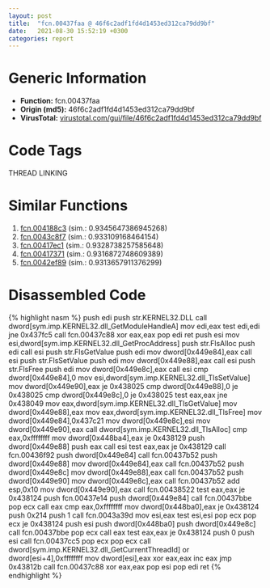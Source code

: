 ```yaml
---
layout: post
title:  "fcn.00437faa @ 46f6c2adf1fd4d1453ed312ca79dd9bf"
date:   2021-08-30 15:52:19 +0300
categories: report
---
```


# Generic Information
- **Function:** fcn.00437faa
- **Origin (md5):** 46f6c2adf1fd4d1453ed312ca79dd9bf
- **VirusTotal:** [virustotal.com/gui/file/46f6c2adf1fd4d1453ed312ca79dd9bf][virustotal_ref]

# Code Tags
<span class="tag" id="THREAD">THREAD</span>
<span class="tag" id="LINKING">LINKING</span>


# Similar Functions

1. [fcn.004188c3][similar_1_ref] (sim.: 0.9345647386945268)
2. [fcn.0043c8f7][similar_2_ref] (sim.: 0.933109168464154)
3. [fcn.00417ec1][similar_3_ref] (sim.: 0.9328738257585648)
4. [fcn.00417371][similar_4_ref] (sim.: 0.9316872748609389)
5. [fcn.0042ef89][similar_5_ref] (sim.: 0.9313657911376299)


# Disassembled Code

{% highlight nasm %}
push edi
push str.KERNEL32.DLL
call dword[sym.imp.KERNEL32.dll_GetModuleHandleA]
mov edi,eax
test edi,edi
jne 0x437fc5
call fcn.00437c88
xor eax,eax
pop edi
ret 
push esi
mov esi,dword[sym.imp.KERNEL32.dll_GetProcAddress]
push str.FlsAlloc
push edi
call esi
push str.FlsGetValue
push edi
mov dword[0x449e84],eax
call esi
push str.FlsSetValue
push edi
mov dword[0x449e88],eax
call esi
push str.FlsFree
push edi
mov dword[0x449e8c],eax
call esi
cmp dword[0x449e84],0
mov esi,dword[sym.imp.KERNEL32.dll_TlsSetValue]
mov dword[0x449e90],eax
je 0x438025
cmp dword[0x449e88],0
je 0x438025
cmp dword[0x449e8c],0
je 0x438025
test eax,eax
jne 0x438049
mov eax,dword[sym.imp.KERNEL32.dll_TlsGetValue]
mov dword[0x449e88],eax
mov eax,dword[sym.imp.KERNEL32.dll_TlsFree]
mov dword[0x449e84],0x437c21
mov dword[0x449e8c],esi
mov dword[0x449e90],eax
call dword[sym.imp.KERNEL32.dll_TlsAlloc]
cmp eax,0xffffffff
mov dword[0x448ba4],eax
je 0x438129
push dword[0x449e88]
push eax
call esi
test eax,eax
je 0x438129
call fcn.00436f92
push dword[0x449e84]
call fcn.00437b52
push dword[0x449e88]
mov dword[0x449e84],eax
call fcn.00437b52
push dword[0x449e8c]
mov dword[0x449e88],eax
call fcn.00437b52
push dword[0x449e90]
mov dword[0x449e8c],eax
call fcn.00437b52
add esp,0x10
mov dword[0x449e90],eax
call fcn.00438522
test eax,eax
je 0x438124
push fcn.00437e14
push dword[0x449e84]
call fcn.00437bbe
pop ecx
call eax
cmp eax,0xffffffff
mov dword[0x448ba0],eax
je 0x438124
push 0x214
push 1
call fcn.0043a39d
mov esi,eax
test esi,esi
pop ecx
pop ecx
je 0x438124
push esi
push dword[0x448ba0]
push dword[0x449e8c]
call fcn.00437bbe
pop ecx
call eax
test eax,eax
je 0x438124
push 0
push esi
call fcn.00437cc5
pop ecx
pop ecx
call dword[sym.imp.KERNEL32.dll_GetCurrentThreadId]
or dword[esi+4],0xffffffff
mov dword[esi],eax
xor eax,eax
inc eax
jmp 0x43812b
call fcn.00437c88
xor eax,eax
pop esi
pop edi
ret 
{% endhighlight %}


[similar_1_ref]: /report/fcn.004188c3@f5b8476c36459986b226c45654aeb016
[similar_2_ref]: /report/fcn.0043c8f7@7b00dd8f2abf54a73bfb09681334ff78
[similar_3_ref]: /report/fcn.00417ec1@20a93604f17ee6f3c2aa7b1f7a497fcf
[similar_4_ref]: /report/fcn.00417371@e16f74a2849182d98050864255e902f8
[similar_5_ref]: /report/fcn.0042ef89@9964b63070116cfb2469e51850178af1
[virustotal_ref]: https://www.virustotal.com/gui/file/46f6c2adf1fd4d1453ed312ca79dd9bf